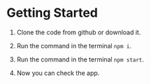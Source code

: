 # Getting Started

1. Clone the code from github or download it.

2. Run the command in the terminal `npm i`.

3. Run the command in the terminal `npm start`.

4. Now you can check the app.
